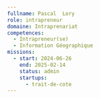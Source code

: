 ```yaml
---
fullname: Pascal  Lory
role: intrapreneur
domaine: Intraprenariat
competences:
  - Intrapreneur(se)
  - Information Géographique
missions:
  - start: 2024-06-26
    end: 2025-02-14
    status: admin
    startups:
      - trait-de-cote
---
```

